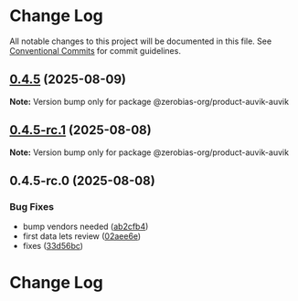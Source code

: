 # Change Log

All notable changes to this project will be documented in this file.
See [Conventional Commits](https://conventionalcommits.org) for commit guidelines.

## [0.4.5](https://github.com/zerobias-org/product/compare/@zerobias-org/product-auvik-auvik@0.4.5-rc.1...@zerobias-org/product-auvik-auvik@0.4.5) (2025-08-09)

**Note:** Version bump only for package @zerobias-org/product-auvik-auvik





## [0.4.5-rc.1](https://github.com/zerobias-org/product/compare/@zerobias-org/product-auvik-auvik@0.4.5-rc.0...@zerobias-org/product-auvik-auvik@0.4.5-rc.1) (2025-08-08)

**Note:** Version bump only for package @zerobias-org/product-auvik-auvik





## 0.4.5-rc.0 (2025-08-08)


### Bug Fixes

* bump vendors needed ([ab2cfb4](https://github.com/zerobias-org/product/commit/ab2cfb4a9cf2e3008e08b068f98011fec096c932))
* first data lets review ([02aee6e](https://github.com/zerobias-org/product/commit/02aee6e8c4f11675de7c63a00f4c8254a67a4dd7))
* fixes ([33d56bc](https://github.com/zerobias-org/product/commit/33d56bcaedf3fa5e3939a33c0fb57eda53539d05))





# Change Log
